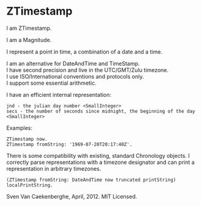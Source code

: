 # ZTimestamp

I am ZTimestamp.


I am a Magnitude.


I represent a point in time, a combination of a date and a time.


I am an alternative for DateAndTime and TimeStamp.  
I have second precision and live in the UTC/GMT/Zulu timezone.  
I use ISO/International conventions and protocols only.   
I support some essential arithmetic.  

I have an efficient internal representation:


	jnd - the julian day number <SmallInteger>
	secs - the number of seconds since midnight, the beginning of the day <SmallInteger>


Examples:


	ZTimestamp now.
	ZTimestamp fromString: '1969-07-20T20:17:40Z'.


There is some compatibility with existing, standard Chronology objects.
I correctly parse representations with a timezone designator
and can print a representation in arbitrary timezones. 


	(ZTimestamp fromString: DateAndTime now truncated printString) localPrintString.


Sven Van Caekenberghe, April, 2012. MIT Licensed.

